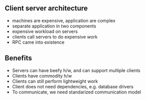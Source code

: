 ## Client server architecture

- machines are expensive, application are complex
- separate application in two components
- expensive workload on servers
- clients call servers to do expensive work
- RPC came into existence

## Benefits

- Servers can have beefy h/w, and can support multiple clients
- Clients have commodity h/w
- Clients can still perform lightweight work
- Client does not need dependencies, e.g. database drivers
- To communicate, we need standarized communication model